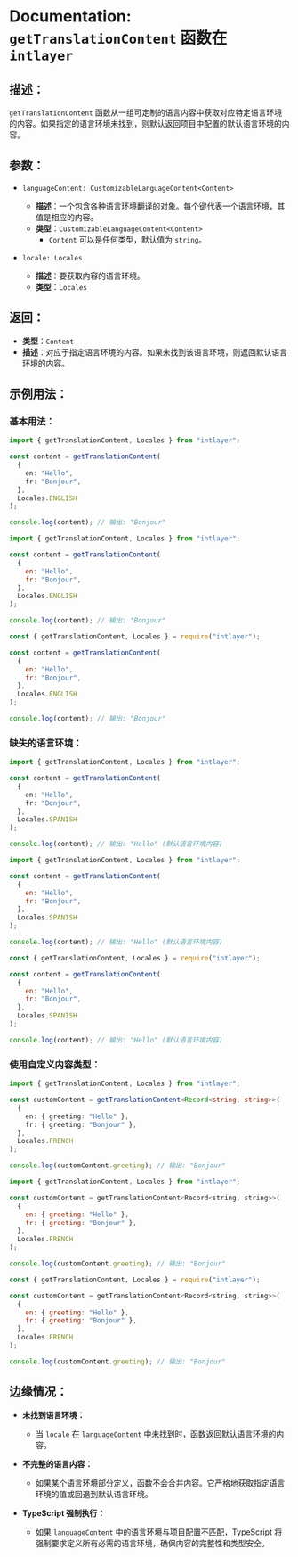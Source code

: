 # Documentation: `getTranslationContent` 函数在 `intlayer`

## 描述：

`getTranslationContent` 函数从一组可定制的语言内容中获取对应特定语言环境的内容。如果指定的语言环境未找到，则默认返回项目中配置的默认语言环境的内容。

## 参数：

- `languageContent: CustomizableLanguageContent<Content>`

  - **描述**：一个包含各种语言环境翻译的对象。每个键代表一个语言环境，其值是相应的内容。
  - **类型**：`CustomizableLanguageContent<Content>`
    - `Content` 可以是任何类型，默认值为 `string`。

- `locale: Locales`

  - **描述**：要获取内容的语言环境。
  - **类型**：`Locales`

## 返回：

- **类型**：`Content`
- **描述**：对应于指定语言环境的内容。如果未找到该语言环境，则返回默认语言环境的内容。

## 示例用法：

### 基本用法：

```typescript codeFormat="typescript"
import { getTranslationContent, Locales } from "intlayer";

const content = getTranslationContent(
  {
    en: "Hello",
    fr: "Bonjour",
  },
  Locales.ENGLISH
);

console.log(content); // 输出: "Bonjour"
```

```javascript codeFormat="esm"
import { getTranslationContent, Locales } from "intlayer";

const content = getTranslationContent(
  {
    en: "Hello",
    fr: "Bonjour",
  },
  Locales.ENGLISH
);

console.log(content); // 输出: "Bonjour"
```

```javascript codeFormat="commonjs"
const { getTranslationContent, Locales } = require("intlayer");

const content = getTranslationContent(
  {
    en: "Hello",
    fr: "Bonjour",
  },
  Locales.ENGLISH
);

console.log(content); // 输出: "Bonjour"
```

### 缺失的语言环境：

```typescript codeFormat="typescript"
import { getTranslationContent, Locales } from "intlayer";

const content = getTranslationContent(
  {
    en: "Hello",
    fr: "Bonjour",
  },
  Locales.SPANISH
);

console.log(content); // 输出: "Hello" (默认语言环境内容)
```

```javascript codeFormat="esm"
import { getTranslationContent, Locales } from "intlayer";

const content = getTranslationContent(
  {
    en: "Hello",
    fr: "Bonjour",
  },
  Locales.SPANISH
);

console.log(content); // 输出: "Hello" (默认语言环境内容)
```

```javascript codeFormat="commonjs"
const { getTranslationContent, Locales } = require("intlayer");

const content = getTranslationContent(
  {
    en: "Hello",
    fr: "Bonjour",
  },
  Locales.SPANISH
);

console.log(content); // 输出: "Hello" (默认语言环境内容)
```

### 使用自定义内容类型：

```typescript codeFormat="typescript"
import { getTranslationContent, Locales } from "intlayer";

const customContent = getTranslationContent<Record<string, string>>(
  {
    en: { greeting: "Hello" },
    fr: { greeting: "Bonjour" },
  },
  Locales.FRENCH
);

console.log(customContent.greeting); // 输出: "Bonjour"
```

```javascript codeFormat="esm"
import { getTranslationContent, Locales } from "intlayer";

const customContent = getTranslationContent<Record<string, string>>(
  {
    en: { greeting: "Hello" },
    fr: { greeting: "Bonjour" },
  },
  Locales.FRENCH
);

console.log(customContent.greeting); // 输出: "Bonjour"
```

```javascript codeFormat="commonjs"
const { getTranslationContent, Locales } = require("intlayer");

const customContent = getTranslationContent<Record<string, string>>(
  {
    en: { greeting: "Hello" },
    fr: { greeting: "Bonjour" },
  },
  Locales.FRENCH
);

console.log(customContent.greeting); // 输出: "Bonjour"
```

## 边缘情况：

- **未找到语言环境：**
  - 当 `locale` 在 `languageContent` 中未找到时，函数返回默认语言环境的内容。
- **不完整的语言内容：**

  - 如果某个语言环境部分定义，函数不会合并内容。它严格地获取指定语言环境的值或回退到默认语言环境。

- **TypeScript 强制执行：**
  - 如果 `languageContent` 中的语言环境与项目配置不匹配，TypeScript 将强制要求定义所有必需的语言环境，确保内容的完整性和类型安全。
